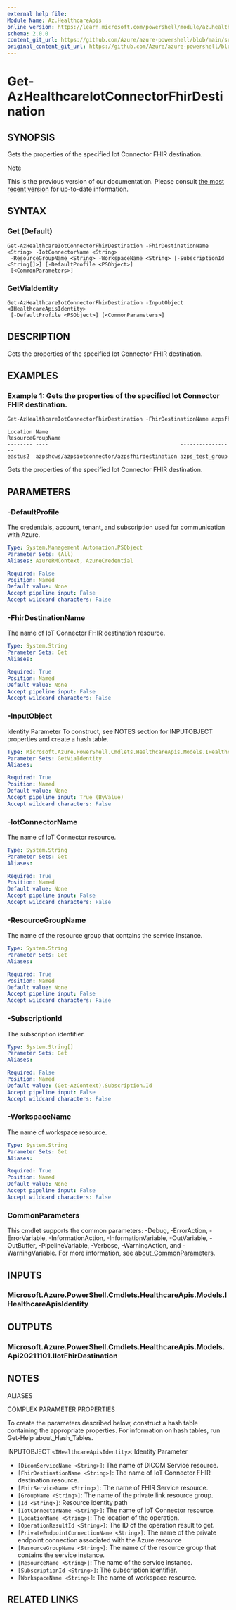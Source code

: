 ```yaml
---
external help file:
Module Name: Az.HealthcareApis
online version: https://learn.microsoft.com/powershell/module/az.healthcareapis/get-azhealthcareiotconnectorfhirdestination
schema: 2.0.0
content_git_url: https://github.com/Azure/azure-powershell/blob/main/src/HealthcareApis/help/Get-AzHealthcareIotConnectorFhirDestination.md
original_content_git_url: https://github.com/Azure/azure-powershell/blob/main/src/HealthcareApis/help/Get-AzHealthcareIotConnectorFhirDestination.md
---
```


# Get-AzHealthcareIotConnectorFhirDestination

## SYNOPSIS
Gets the properties of the specified Iot Connector FHIR destination.

> [!NOTE]
>This is the previous version of our documentation. Please consult [the most recent version](/powershell/module/az.healthcareapis/get-azhealthcareiotconnectorfhirdestination) for up-to-date information.

## SYNTAX

### Get (Default)
```
Get-AzHealthcareIotConnectorFhirDestination -FhirDestinationName <String> -IotConnectorName <String>
 -ResourceGroupName <String> -WorkspaceName <String> [-SubscriptionId <String[]>] [-DefaultProfile <PSObject>]
 [<CommonParameters>]
```

### GetViaIdentity
```
Get-AzHealthcareIotConnectorFhirDestination -InputObject <IHealthcareApisIdentity>
 [-DefaultProfile <PSObject>] [<CommonParameters>]
```

## DESCRIPTION
Gets the properties of the specified Iot Connector FHIR destination.

## EXAMPLES

### Example 1: Gets the properties of the specified Iot Connector FHIR destination.
```powershell
Get-AzHealthcareIotConnectorFhirDestination -FhirDestinationName azpsfhirdestination -IotConnectorName azpsiotconnector -ResourceGroupName azps_test_group -WorkspaceName azpshcws
```

```output
Location Name                                          ResourceGroupName
-------- ----                                          -----------------
eastus2  azpshcws/azpsiotconnector/azpsfhirdestination azps_test_group
```

Gets the properties of the specified Iot Connector FHIR destination.

## PARAMETERS

### -DefaultProfile
The credentials, account, tenant, and subscription used for communication with Azure.

```yaml
Type: System.Management.Automation.PSObject
Parameter Sets: (All)
Aliases: AzureRMContext, AzureCredential

Required: False
Position: Named
Default value: None
Accept pipeline input: False
Accept wildcard characters: False
```

### -FhirDestinationName
The name of IoT Connector FHIR destination resource.

```yaml
Type: System.String
Parameter Sets: Get
Aliases:

Required: True
Position: Named
Default value: None
Accept pipeline input: False
Accept wildcard characters: False
```

### -InputObject
Identity Parameter
To construct, see NOTES section for INPUTOBJECT properties and create a hash table.

```yaml
Type: Microsoft.Azure.PowerShell.Cmdlets.HealthcareApis.Models.IHealthcareApisIdentity
Parameter Sets: GetViaIdentity
Aliases:

Required: True
Position: Named
Default value: None
Accept pipeline input: True (ByValue)
Accept wildcard characters: False
```

### -IotConnectorName
The name of IoT Connector resource.

```yaml
Type: System.String
Parameter Sets: Get
Aliases:

Required: True
Position: Named
Default value: None
Accept pipeline input: False
Accept wildcard characters: False
```

### -ResourceGroupName
The name of the resource group that contains the service instance.

```yaml
Type: System.String
Parameter Sets: Get
Aliases:

Required: True
Position: Named
Default value: None
Accept pipeline input: False
Accept wildcard characters: False
```

### -SubscriptionId
The subscription identifier.

```yaml
Type: System.String[]
Parameter Sets: Get
Aliases:

Required: False
Position: Named
Default value: (Get-AzContext).Subscription.Id
Accept pipeline input: False
Accept wildcard characters: False
```

### -WorkspaceName
The name of workspace resource.

```yaml
Type: System.String
Parameter Sets: Get
Aliases:

Required: True
Position: Named
Default value: None
Accept pipeline input: False
Accept wildcard characters: False
```

### CommonParameters
This cmdlet supports the common parameters: -Debug, -ErrorAction, -ErrorVariable, -InformationAction, -InformationVariable, -OutVariable, -OutBuffer, -PipelineVariable, -Verbose, -WarningAction, and -WarningVariable. For more information, see [about_CommonParameters](http://go.microsoft.com/fwlink/?LinkID=113216).

## INPUTS

### Microsoft.Azure.PowerShell.Cmdlets.HealthcareApis.Models.IHealthcareApisIdentity

## OUTPUTS

### Microsoft.Azure.PowerShell.Cmdlets.HealthcareApis.Models.Api20211101.IIotFhirDestination

## NOTES

ALIASES

COMPLEX PARAMETER PROPERTIES

To create the parameters described below, construct a hash table containing the appropriate properties. For information on hash tables, run Get-Help about_Hash_Tables.


INPUTOBJECT `<IHealthcareApisIdentity>`: Identity Parameter
  - `[DicomServiceName <String>]`: The name of DICOM Service resource.
  - `[FhirDestinationName <String>]`: The name of IoT Connector FHIR destination resource.
  - `[FhirServiceName <String>]`: The name of FHIR Service resource.
  - `[GroupName <String>]`: The name of the private link resource group.
  - `[Id <String>]`: Resource identity path
  - `[IotConnectorName <String>]`: The name of IoT Connector resource.
  - `[LocationName <String>]`: The location of the operation.
  - `[OperationResultId <String>]`: The ID of the operation result to get.
  - `[PrivateEndpointConnectionName <String>]`: The name of the private endpoint connection associated with the Azure resource
  - `[ResourceGroupName <String>]`: The name of the resource group that contains the service instance.
  - `[ResourceName <String>]`: The name of the service instance.
  - `[SubscriptionId <String>]`: The subscription identifier.
  - `[WorkspaceName <String>]`: The name of workspace resource.

## RELATED LINKS

